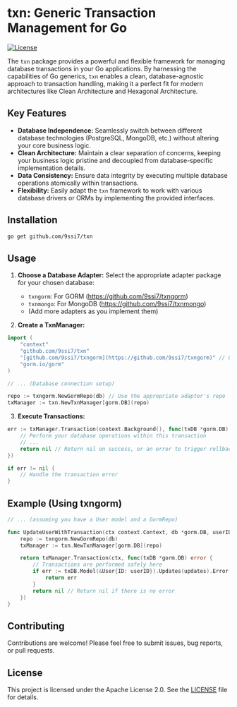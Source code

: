 # txn: Generic Transaction Management for Go

[![License](https://img.shields.io/badge/License-Apache%202.0-blue.svg)](https://opensource.org/licenses/Apache-2.0)

The `txn` package provides a powerful and flexible framework for managing database transactions in your Go applications. By harnessing the capabilities of Go generics, `txn` enables a clean, database-agnostic approach to transaction handling, making it a perfect fit for modern architectures like Clean Architecture and Hexagonal Architecture.

## Key Features

* **Database Independence:** Seamlessly switch between different database technologies (PostgreSQL, MongoDB, etc.) without altering your core business logic.
* **Clean Architecture:** Maintain a clear separation of concerns, keeping your business logic pristine and decoupled from database-specific implementation details.
* **Data Consistency:** Ensure data integrity by executing multiple database operations atomically within transactions.
* **Flexibility:** Easily adapt the `txn` framework to work with various database drivers or ORMs by implementing the provided interfaces.

## Installation

```bash
go get github.com/9ssi7/txn
```

## Usage

1. **Choose a Database Adapter:** Select the appropriate adapter package for your chosen database:
   * `txngorm`: For GORM (https://github.com/9ssi7/txngorm)
   * `txnmongo`: For MongoDB (https://github.com/9ssi7/txnmongo)
   * (Add more adapters as you implement them)

2. **Create a TxnManager:**

```go
import (
    "context"
    "github.com/9ssi7/txn"
    "[github.com/9ssi7/txngorm](https://github.com/9ssi7/txngorm)" // Or your chosen adapter
    "gorm.io/gorm"
)

// ... (Database connection setup)

repo := txngorm.NewGormRepo(db) // Use the appropriate adapter's repo
txManager := txn.NewTxnManager[gorm.DB](repo)
```

3. **Execute Transactions:**

```go
err := txManager.Transaction(context.Background(), func(txDB *gorm.DB) error {
    // Perform your database operations within this transaction
    // ...
    return nil // Return nil on success, or an error to trigger rollback
})

if err != nil {
    // Handle the transaction error
}
```


## Example (Using txngorm)

```go
// ... (assuming you have a User model and a GormRepo)

func UpdateUserWithTransaction(ctx context.Context, db *gorm.DB, userID uint, updates map[string]interface{}) error {
    repo := txngorm.NewGormRepo(db)
    txManager := txn.NewTxnManager[gorm.DB](repo)

    return txManager.Transaction(ctx, func(txDB *gorm.DB) error {
        // Transactions are performed safely here
        if err := txDB.Model(&User{ID: userID}).Updates(updates).Error; err != nil {
            return err
        }
        return nil // Return nil if there is no error
    })
}
```

## Contributing

Contributions are welcome! Please feel free to submit issues, bug reports, or pull requests.

## License

This project is licensed under the Apache License 2.0. See the [LICENSE](LICENSE) file for details.
